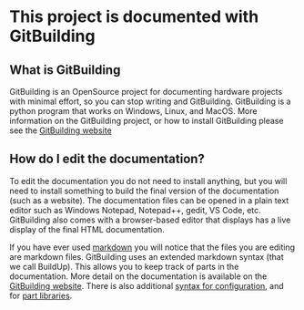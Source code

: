 <!--
SPDX-FileCopyrightText: 2023 Andreas Kahler <mail@andreaskahler.com>

SPDX-License-Identifier: CERN-OHL-S-2.0
-->

# This project is documented with GitBuilding

## What is GitBuilding

GitBuilding is an OpenSource project for documenting hardware projects with minimal
effort, so you can stop writing and GitBuilding. GitBuilding is a python program that
works on Windows, Linux, and MacOS. More information on the GitBuilding project, or how
to install GitBuilding please see the [GitBuilding website](http://gitbuilding.io)

## How do I edit the documentation?

To edit the documentation you do not need to install anything, but you will need to
install something to build the final version of the documentation (such as a website).
The documentation files can be opened in a plain text editor such as Windows Notepad,
Notepad++, gedit, VS Code, etc. GitBuilding also comes with a browser-based editor that
displays has a live display of the final HTML documentation.

If you have ever used [markdown](https://www.markdownguide.org/basic-syntax/) you will
notice that the files you are editing are markdown files. GitBuilding uses an extended
markdown syntax (that we call BuildUp). This allows you to keep track of parts in the
documentation. More detail on the documentation is available on the
[GitBuilding website](https://gitbuilding.io/syntax/). There is also additional
[syntax for configuration](https://gitbuilding.io/syntax/buildconfsyntax), and for
[part libraries](https://gitbuilding.io/syntax/builduplibrary/).
